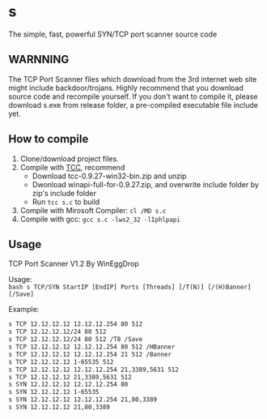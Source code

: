 # s

The simple, fast, powerful SYN/TCP port scanner source code

WARNNING
---
The TCP Port Scanner files which download from the 3rd internet web site might include backdoor/trojans.
Highly recommend that you download source code and recompile yourself.
If you don't want to compile it, please download s.exe from release folder, a pre-compiled executable file include yet.

How to compile
----
1. Clone/download project files.
2. Compile with [TCC](https://download.savannah.gnu.org/releases/tinycc/), recommend
    - Download tcc-0.9.27-win32-bin.zip and unzip
    - Dwonload winapi-full-for-0.9.27.zip, and overwrite include folder by zip's include folder
    - Run `tcc s.c` to build
3. Compile with Mirosoft Compiler: `cl /MD s.c`
3. Compile with gcc: `gcc s.c -lws2_32 -lIphlpapi`

Usage
---
TCP Port Scanner V1.2 By WinEggDrop

Usage:   
`bash
s TCP/SYN StartIP [EndIP] Ports [Threads] [/T(N)] [/(H)Banner] [/Save]
`

Example: 
```bash
s TCP 12.12.12.12 12.12.12.254 80 512
s TCP 12.12.12.12/24 80 512
s TCP 12.12.12.12/24 80 512 /T8 /Save
s TCP 12.12.12.12 12.12.12.254 80 512 /HBanner
s TCP 12.12.12.12 12.12.12.254 21 512 /Banner
s TCP 12.12.12.12 1-65535 512
s TCP 12.12.12.12 12.12.12.254 21,3389,5631 512
s TCP 12.12.12.12 21,3389,5631 512
s SYN 12.12.12.12 12.12.12.254 80
s SYN 12.12.12.12 1-65535
s SYN 12.12.12.12 12.12.12.254 21,80,3389
s SYN 12.12.12.12 21,80,3389
```
